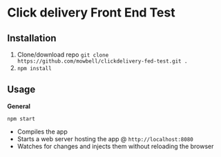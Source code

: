 # Click delivery Front End Test

## Installation
1. Clone/download repo `git clone https://github.com/mowbell/clickdelivery-fed-test.git .`
2. `npm install`

## Usage
**General**

`npm start`

* Compiles the app
* Starts a web server hosting the app @ `http://localhost:8080`
* Watches for changes and injects them without reloading the browser